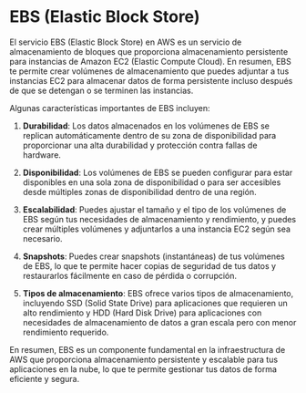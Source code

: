 # EBS (Elastic Block Store)

El servicio EBS (Elastic Block Store) en AWS es un servicio de almacenamiento de bloques que proporciona almacenamiento persistente para instancias de Amazon EC2 (Elastic Compute Cloud). En resumen, EBS te permite crear volúmenes de almacenamiento que puedes adjuntar a tus instancias EC2 para almacenar datos de forma persistente incluso después de que se detengan o se terminen las instancias.

Algunas características importantes de EBS incluyen:

1. **Durabilidad**: Los datos almacenados en los volúmenes de EBS se replican automáticamente dentro de su zona de disponibilidad para proporcionar una alta durabilidad y protección contra fallas de hardware.

2. **Disponibilidad**: Los volúmenes de EBS se pueden configurar para estar disponibles en una sola zona de disponibilidad o para ser accesibles desde múltiples zonas de disponibilidad dentro de una región.

3. **Escalabilidad**: Puedes ajustar el tamaño y el tipo de los volúmenes de EBS según tus necesidades de almacenamiento y rendimiento, y puedes crear múltiples volúmenes y adjuntarlos a una instancia EC2 según sea necesario.

4. **Snapshots**: Puedes crear snapshots (instantáneas) de tus volúmenes de EBS, lo que te permite hacer copias de seguridad de tus datos y restaurarlos fácilmente en caso de pérdida o corrupción.

5. **Tipos de almacenamiento**: EBS ofrece varios tipos de almacenamiento, incluyendo SSD (Solid State Drive) para aplicaciones que requieren un alto rendimiento y HDD (Hard Disk Drive) para aplicaciones con necesidades de almacenamiento de datos a gran escala pero con menor rendimiento requerido.

En resumen, EBS es un componente fundamental en la infraestructura de AWS que proporciona almacenamiento persistente y escalable para tus aplicaciones en la nube, lo que te permite gestionar tus datos de forma eficiente y segura.